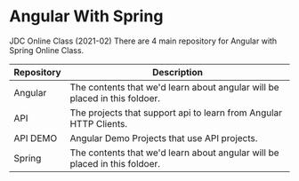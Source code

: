# Angular With Spring 

JDC Online Class (2021-02)
There are 4 main repository for Angular with Spring Online Class.

Repository | Description
---------- | -----------
Angular | The contents that we'd learn about angular will be placed in this foldoer.
API | The projects that support api to learn from Angular HTTP Clients.
API DEMO | Angular Demo Projects that use API projects.
Spring| The contents that we'd learn about angular will be placed in this foldoer.
